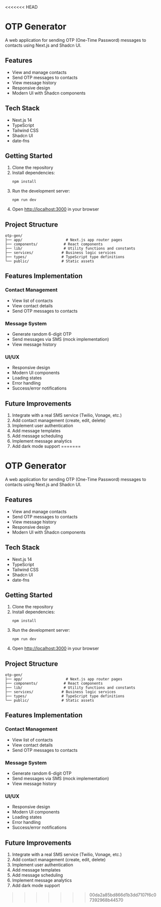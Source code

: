 <<<<<<< HEAD
# OTP Generator

A web application for sending OTP (One-Time Password) messages to contacts using Next.js and Shadcn UI.

## Features

- View and manage contacts
- Send OTP messages to contacts
- View message history
- Responsive design
- Modern UI with Shadcn components

## Tech Stack

- Next.js 14
- TypeScript
- Tailwind CSS
- Shadcn UI
- date-fns

## Getting Started

1. Clone the repository
2. Install dependencies:
   ```bash
   npm install
   ```
3. Run the development server:
   ```bash
   npm run dev
   ```
4. Open [http://localhost:3000](http://localhost:3000) in your browser

## Project Structure

```
otp-gen/
├── app/                    # Next.js app router pages
├── components/            # React components
├── lib/                   # Utility functions and constants
├── services/             # Business logic services
├── types/                # TypeScript type definitions
└── public/               # Static assets
```

## Features Implementation

### Contact Management
- View list of contacts
- View contact details
- Send OTP messages to contacts

### Message System
- Generate random 6-digit OTP
- Send messages via SMS (mock implementation)
- View message history

### UI/UX
- Responsive design
- Modern UI components
- Loading states
- Error handling
- Success/error notifications

## Future Improvements

1. Integrate with a real SMS service (Twilio, Vonage, etc.)
2. Add contact management (create, edit, delete)
3. Implement user authentication
4. Add message templates
5. Add message scheduling
6. Implement message analytics
7. Add dark mode support 
=======
# OTP Generator

A web application for sending OTP (One-Time Password) messages to contacts using Next.js and Shadcn UI.

## Features

- View and manage contacts
- Send OTP messages to contacts
- View message history
- Responsive design
- Modern UI with Shadcn components

## Tech Stack

- Next.js 14
- TypeScript
- Tailwind CSS
- Shadcn UI
- date-fns

## Getting Started

1. Clone the repository
2. Install dependencies:
   ```bash
   npm install
   ```
3. Run the development server:
   ```bash
   npm run dev
   ```
4. Open [http://localhost:3000](http://localhost:3000) in your browser

## Project Structure

```
otp-gen/
├── app/                    # Next.js app router pages
├── components/            # React components
├── lib/                   # Utility functions and constants
├── services/             # Business logic services
├── types/                # TypeScript type definitions
└── public/               # Static assets
```

## Features Implementation

### Contact Management
- View list of contacts
- View contact details
- Send OTP messages to contacts

### Message System
- Generate random 6-digit OTP
- Send messages via SMS (mock implementation)
- View message history

### UI/UX
- Responsive design
- Modern UI components
- Loading states
- Error handling
- Success/error notifications

## Future Improvements

1. Integrate with a real SMS service (Twilio, Vonage, etc.)
2. Add contact management (create, edit, delete)
3. Implement user authentication
4. Add message templates
5. Add message scheduling
6. Implement message analytics
7. Add dark mode support 
>>>>>>> 00da2a85bd866d1b3dd7107f6c07392968b44570
